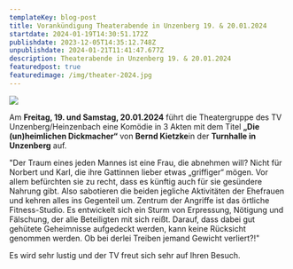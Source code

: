 ```yaml
---
templateKey: blog-post
title: Vorankündigung Theaterabende in Unzenberg 19. & 20.01.2024
startdate: 2024-01-19T14:30:51.172Z
publishdate: 2023-12-05T14:35:12.748Z
unpublishdate: 2024-01-21T11:41:47.677Z
description: Theaterabende in Unzenberg 19. & 20.01.2024
featuredpost: true
featuredimage: /img/theater-2024.jpg
---
```

![](/img/theater-grid.jpg)

Am **Freitag, 19. und Samstag, 20.01.2024** führt die Theatergruppe des TV Unzenberg/Heinzenbach eine Komödie in 3 Akten mit dem Titel **„Die (un)heimlichen Dickmacher“** von **Bernd Kietzke**in der **Turnhalle in Unzenberg** auf.

"Der Traum eines jeden Mannes ist eine Frau, die abnehmen will? Nicht für Norbert und Karl, die ihre Gattinnen lieber etwas „griffiger“ mögen. Vor allem befürchten sie zu recht, dass es künftig auch für sie gesündere Nahrung gibt. Also sabotieren die beiden jegliche Aktivitäten der Ehefrauen und kehren alles ins Gegenteil um. Zentrum der Angriffe ist das örtliche Fitness-Studio. Es entwickelt sich ein Sturm von Erpressung, Nötigung und Fälschung, der alle Beteiligten mit sich reißt. Darauf, dass dabei gut gehütete Geheimnisse aufgedeckt werden, kann keine Rücksicht genommen werden. Ob bei derlei Treiben jemand Gewicht verliert?!"

Es wird sehr lustig und der TV freut sich sehr auf Ihren Besuch.